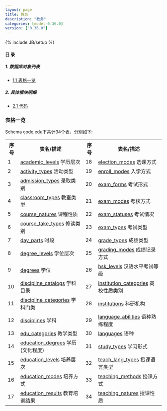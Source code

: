 ```yaml
---
layout: page
title: 教务 
description: "教务"
categories: [model-0.36.0]
version: ["0.36.0"]
---
```

{% include JB/setup %}

#### 目 录

##### 1. 数据库对象列表
  * [1.1 表格一览](index.html#表格一览)

##### 2. 具体模块明细
* [2.1 代码](/model/code/edu/all.html)

### 表格一览
Schema code.edu下共计34个表，分别如下:

<table class="table table-bordered table-striped table-condensed">
  <tr>
    <th class="info_header text-center">序号</th>
    <th class="info_header">表名/描述</th>
    <th class="info_header text-center">序号</th>
    <th class="info_header">表名/描述</th>
  </tr>
  <tr>
    <td>1</td>
    <td><a href="/model/code/edu/all.html#表格-academic_levels-学历层次">academic_levels</a> 学历层次</td>
    <td>18</td>
    <td><a href="/model/code/edu/all.html#表格-election_modes-选课方式">election_modes</a> 选课方式</td>
  </tr>
  <tr>
    <td>2</td>
    <td><a href="/model/code/edu/all.html#表格-activity_types-活动类型">activity_types</a> 活动类型</td>
    <td>19</td>
    <td><a href="/model/code/edu/all.html#表格-enroll_modes-入学方式">enroll_modes</a> 入学方式</td>
  </tr>
  <tr>
    <td>3</td>
    <td><a href="/model/code/edu/all.html#表格-admission_types-录取类别">admission_types</a> 录取类别</td>
    <td>20</td>
    <td><a href="/model/code/edu/all.html#表格-exam_forms-考试形式">exam_forms</a> 考试形式</td>
  </tr>
  <tr>
    <td>4</td>
    <td><a href="/model/code/edu/all.html#表格-classroom_types-教室类型">classroom_types</a> 教室类型</td>
    <td>21</td>
    <td><a href="/model/code/edu/all.html#表格-exam_modes-考核方式">exam_modes</a> 考核方式</td>
  </tr>
  <tr>
    <td>5</td>
    <td><a href="/model/code/edu/all.html#表格-course_natures-课程性质">course_natures</a> 课程性质</td>
    <td>22</td>
    <td><a href="/model/code/edu/all.html#表格-exam_statuses-考试情况">exam_statuses</a> 考试情况</td>
  </tr>
  <tr>
    <td>6</td>
    <td><a href="/model/code/edu/all.html#表格-course_take_types-修读类别">course_take_types</a> 修读类别</td>
    <td>23</td>
    <td><a href="/model/code/edu/all.html#表格-exam_types-考试类型">exam_types</a> 考试类型</td>
  </tr>
  <tr>
    <td>7</td>
    <td><a href="/model/code/edu/all.html#表格-day_parts-时段">day_parts</a> 时段</td>
    <td>24</td>
    <td><a href="/model/code/edu/all.html#表格-grade_types-成绩类型">grade_types</a> 成绩类型</td>
  </tr>
  <tr>
    <td>8</td>
    <td><a href="/model/code/edu/all.html#表格-degree_levels-学位层次">degree_levels</a> 学位层次</td>
    <td>25</td>
    <td><a href="/model/code/edu/all.html#表格-grading_modes-成绩记录方式">grading_modes</a> 成绩记录方式</td>
  </tr>
  <tr>
    <td>9</td>
    <td><a href="/model/code/edu/all.html#表格-degrees-学位">degrees</a> 学位</td>
    <td>26</td>
    <td><a href="/model/code/edu/all.html#表格-hsk_levels-汉语水平考试等级">hsk_levels</a> 汉语水平考试等级</td>
  </tr>
  <tr>
    <td>10</td>
    <td><a href="/model/code/edu/all.html#表格-discipline_catalogs-学科目录">discipline_catalogs</a> 学科目录</td>
    <td>27</td>
    <td><a href="/model/code/edu/all.html#表格-institution_categories-高校性质类别">institution_categories</a> 高校性质类别</td>
  </tr>
  <tr>
    <td>11</td>
    <td><a href="/model/code/edu/all.html#表格-discipline_categories-学科门类">discipline_categories</a> 学科门类</td>
    <td>28</td>
    <td><a href="/model/code/edu/all.html#表格-institutions-科研机构">institutions</a> 科研机构</td>
  </tr>
  <tr>
    <td>12</td>
    <td><a href="/model/code/edu/all.html#表格-disciplines-学科">disciplines</a> 学科</td>
    <td>29</td>
    <td><a href="/model/code/edu/all.html#表格-language_abilities-语种熟练程度">language_abilities</a> 语种熟练程度</td>
  </tr>
  <tr>
    <td>13</td>
    <td><a href="/model/code/edu/all.html#表格-edu_categories-教学类型">edu_categories</a> 教学类型</td>
    <td>30</td>
    <td><a href="/model/code/edu/all.html#表格-languages-语种">languages</a> 语种</td>
  </tr>
  <tr>
    <td>14</td>
    <td><a href="/model/code/edu/all.html#表格-education_degrees-学历(文化程度)">education_degrees</a> 学历(文化程度)</td>
    <td>31</td>
    <td><a href="/model/code/edu/all.html#表格-study_types-学习形式">study_types</a> 学习形式</td>
  </tr>
  <tr>
    <td>15</td>
    <td><a href="/model/code/edu/all.html#表格-education_levels-培养层次">education_levels</a> 培养层次</td>
    <td>32</td>
    <td><a href="/model/code/edu/all.html#表格-teach_lang_types-授课语言类型">teach_lang_types</a> 授课语言类型</td>
  </tr>
  <tr>
    <td>16</td>
    <td><a href="/model/code/edu/all.html#表格-education_modes-培养方式">education_modes</a> 培养方式</td>
    <td>33</td>
    <td><a href="/model/code/edu/all.html#表格-teaching_methods-授课方式">teaching_methods</a> 授课方式</td>
  </tr>
  <tr>
    <td>17</td>
    <td><a href="/model/code/edu/all.html#表格-education_results-教育培训结果">education_results</a> 教育培训结果</td>
    <td>34</td>
    <td><a href="/model/code/edu/all.html#表格-teaching_natures-授课性质">teaching_natures</a> 授课性质</td>
  </tr>
</table>


